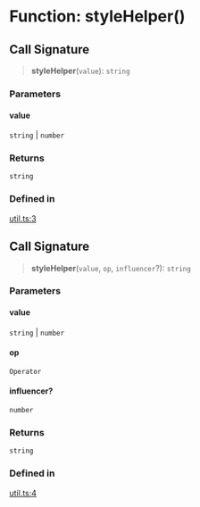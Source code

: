 # Function: styleHelper()

## Call Signature

> **styleHelper**(`value`): `string`

### Parameters

#### value

`string` | `number`

### Returns

`string`

### Defined in

[util.ts:3](https://github.com/m1m0zzz/tremolo-ui/blob/54fbf380a034843065523580a721e5efc5837b32/packages/functions/src/util.ts#L3)

## Call Signature

> **styleHelper**(`value`, `op`, `influencer`?): `string`

### Parameters

#### value

`string` | `number`

#### op

`Operator`

#### influencer?

`number`

### Returns

`string`

### Defined in

[util.ts:4](https://github.com/m1m0zzz/tremolo-ui/blob/54fbf380a034843065523580a721e5efc5837b32/packages/functions/src/util.ts#L4)
